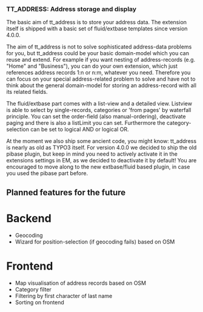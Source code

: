 ### TT_ADDRESS: Address storage and display

The basic aim of tt_address is to store your address data. The extension itself
is shipped with a basic set of fluid/extbase templates since version 4.0.0.

The aim of tt_address is not to solve sophisticated address-data problems for you, but
tt_address could be your basic domain-model which you can reuse and extend.
For example if you want nesting of address-records (e.g. "Home" and "Business"), you can do your
own extension, which just references address records 1:n or n:m, whatever you need.
Therefore you can focus on your special address-related problem to solve and have not to think about
the general domain-model for storing an address-record with all its related fields.

The fluid/extbase part comes with a list-view and a detailed view.
Listview is able to select by single-records, categories or 'from pages' by waterfall principle.
You can set the order-field (also manual-ordering), deactivate paging and there is
also a listLimit you can set.
Furthermore the category-selection can be set to logical AND or logical OR.

At the moment we also ship some ancient code, you might know: tt_address is nearly as old as TYPO3 itself.
For version 4.0.0 we decided to ship the old pibase plugin, but keep in mind you need to actively activate it in the extensions settings in EM,
as we decided to deactivate it by default!
You are encouraged to move along to the new extbase/fluid based plugin, in case you used the pibase part before.


## Planned features for the future

# Backend
 - Geocoding
 - Wizard for position-selection (if geocoding fails) based on OSM

# Frontend
 - Map visualisation of address records based on OSM
 - Category filter
 - Filtering by first character of last name
 - Sorting on frontend

